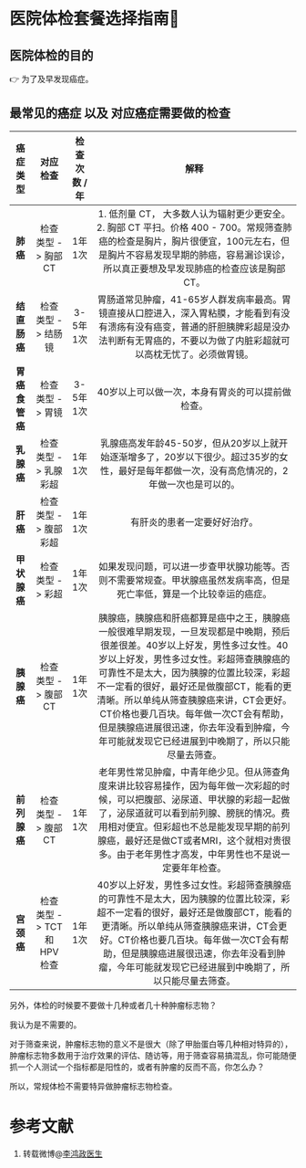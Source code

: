 医院体检套餐选择指南🧭
====


## 医院体检的目的

👉 为了及早发现癌症。


## 最常见的癌症 以及 对应癌症需要做的检查


| 癌症类型 | 对应检查 | 检查次数 / 年 | 解释 |
|:---: | :---: | :---: | :---: |
|**肺癌** | 检查类型 -> 胸部CT | 1年1次 | 1. 低剂量 CT， 大多数人认为辐射更少更安全。 2. 胸部 CT 平扫。价格 400 - 700。常规筛查肺癌的检查是胸片，胸片很便宜，100元左右，但是胸片不容易发现早期的肺癌，容易漏诊误诊，所以真正要想及早发现肺癌的检查应该是胸部CT。|
|**结直肠癌** | 检查类型 -> 结肠镜 | 3-5年1次 |胃肠道常见肿瘤，41-65岁人群发病率最高。胃镜直接从口腔进入，深入胃粘膜，才能看到有没有溃疡有没有癌变，普通的肝胆胰脾彩超是没办法判断有无胃癌的，不要以为做了内脏彩超就可以高枕无忧了。必须做胃镜。|
|**胃癌 食管癌** | 检查类型 -> 胃镜 | 3-5年1次 |40岁以上可以做一次，本身有胃炎的可以提前做检查。|
|**乳腺癌** | 检查类型 -> 乳腺彩超 | 1年1次 |乳腺癌高发年龄45-50岁，但从20岁以上就开始逐渐增多了，20岁以下很少。超过35岁的女性，最好是每年都做一次，没有高危情况的，2年做一次也是可以的。|
|**肝癌** | 检查类型 -> 腹部彩超 | 1年1次 |有肝炎的患者一定要好好治疗。|
|**甲状腺癌** | 检查类型 -> 彩超 | 1年1次 |如果发现问题，可以进一步查甲状腺功能等。否则不需要常规查。甲状腺癌虽然发病率高，但是死亡率低，算是一个比较幸运的癌症。|    
|**胰腺癌** | 检查类型 -> 腹部CT | 1年1次 |胰腺癌，胰腺癌和肝癌都算是癌中之王，胰腺癌一般很难早期发现，一旦发现都是中晚期，预后很差很差。40岁以上好发，男性多过女性。40岁以上好发，男性多过女性。彩超筛查胰腺癌的可靠性不是太大，因为胰腺的位置比较深，彩超不一定看的很好，最好还是做腹部CT，能看的更清晰。所以单纯从筛查胰腺癌来讲，CT会更好。CT价格也要几百块。每年做一次CT会有帮助，但是胰腺癌进展很迅速，你去年没看到肿瘤，今年可能就发现它已经进展到中晚期了，所以只能尽量去筛查。|   
|**前列腺癌** | 检查类型 -> 腹部CT | 1年1次 |老年男性常见肿瘤，中青年绝少见。但从筛查角度来讲比较容易操作，因为每年做一次彩超的时候，可以把腹部、泌尿道、甲状腺的彩超一起做了，泌尿道就可以看到前列腺、膀胱的情况。费用相对便宜。但彩超也不总是能发现早期的前列腺癌，最好还是做CT或者MRI，这个就相对贵很多。由于老年男性才高发，中年男性也不是说一定要年年检查。|
|**宫颈癌** | 检查类型 -> TCT和HPV检查 | 1年1次 |40岁以上好发，男性多过女性。彩超筛查胰腺癌的可靠性不是太大，因为胰腺的位置比较深，彩超不一定看的很好，最好还是做腹部CT，能看的更清晰。所以单纯从筛查胰腺癌来讲，CT会更好。CT价格也要几百块。每年做一次CT会有帮助，但是胰腺癌进展很迅速，你去年没看到肿瘤，今年可能就发现它已经进展到中晚期了，所以只能尽量去筛查。|

另外，体检的时候要不要做十几种或者几十种肿瘤标志物？

我认为是不需要的。

对于筛查来说，肿瘤标志物的意义不是很大（除了甲胎蛋白等几种相对特异的），肿瘤标志物多数用于治疗效果的评估、随访等，用于筛查容易搞混乱，你可能随便抓一个人测试一个指标都是阳性的，或者有肿瘤的反而不高，你怎么办？

所以，常规体检不需要特异做肿瘤标志物检查。

参考文献
====
1. 转载微博@[李鸿政医生](https://weibo.com/u/6435137257?refer_flag=1005055014_)
